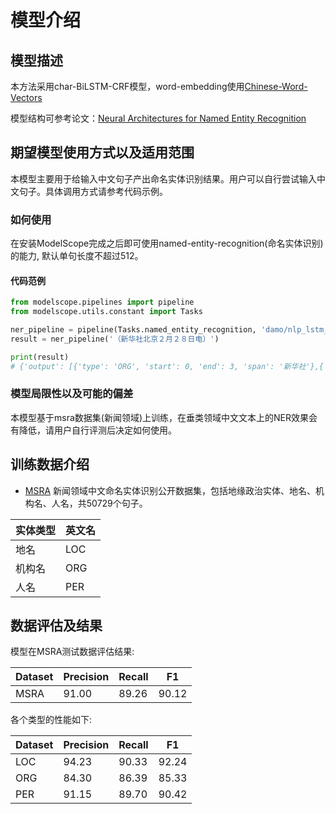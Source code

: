 
# 模型介绍

## 模型描述

本方法采用char-BiLSTM-CRF模型，word-embedding使用[Chinese-Word-Vectors](https://github.com/Embedding/Chinese-Word-Vectors)

模型结构可参考论文：[Neural Architectures for Named Entity Recognition
](https://aclanthology.org/N16-1030.pdf)

## 期望模型使用方式以及适用范围
本模型主要用于给输入中文句子产出命名实体识别结果。用户可以自行尝试输入中文句子。具体调用方式请参考代码示例。

### 如何使用
在安装ModelScope完成之后即可使用named-entity-recognition(命名实体识别)的能力, 默认单句长度不超过512。

#### 代码范例
```python
from modelscope.pipelines import pipeline
from modelscope.utils.constant import Tasks

ner_pipeline = pipeline(Tasks.named_entity_recognition, 'damo/nlp_lstm_named-entity-recognition_chinese-news')
result = ner_pipeline('（新华社北京２月２８日电）')

print(result)
# {'output': [{'type': 'ORG', 'start': 0, 'end': 3, 'span': '新华社'},{'type': 'LOC', 'start': 3, 'end': 5, 'span': '北京'}]}
```


### 模型局限性以及可能的偏差
本模型基于msra数据集(新闻领域)上训练，在垂类领域中文文本上的NER效果会有降低，请用户自行评测后决定如何使用。

## 训练数据介绍
- [MSRA](https://aclanthology.org/W06-0115/) 新闻领域中文命名实体识别公开数据集，包括地缘政治实体、地名、机构名、人名，共50729个句子。

| 实体类型 | 英文名 |
|----------|--------|
| 地名     | LOC    |
| 机构名   | ORG   |
| 人名   |  PER  |


## 数据评估及结果
模型在MSRA测试数据评估结果:

| Dataset | Precision | Recall | F1 |
| --- | --- | --- | --- |
| MSRA | 91.00 | 89.26 | 90.12 |

各个类型的性能如下: 

| Dataset | Precision | Recall | F1 |
| --- | --- | --- | --- |
| LOC | 94.23 | 90.33 | 92.24 |
| ORG | 84.30 | 86.39 | 85.33 |
| PER | 91.15 | 89.70 | 90.42 |
